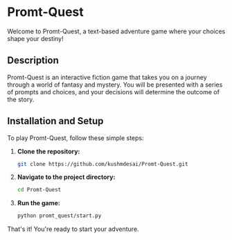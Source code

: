 # Promt-Quest

Welcome to Promt-Quest, a text-based adventure game where your choices shape your destiny!

## Description

Promt-Quest is an interactive fiction game that takes you on a journey through a world of fantasy and mystery. You will be presented with a series of prompts and choices, and your decisions will determine the outcome of the story.

## Installation and Setup

To play Promt-Quest, follow these simple steps:

1.  **Clone the repository:**
    ```bash
    git clone https://github.com/kushmdesai/Promt-Quest.git
    ```

2.  **Navigate to the project directory:**
    ```bash
    cd Promt-Quest
    ```

3.  **Run the game:**
    ```bash
    python promt_quest/start.py
    ```

That's it! You're ready to start your adventure.
